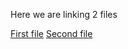 Here we are linking 2 files

[First file](https://github.com/Prajwal2079/Solution/edit/main/Contact.md)
[Second file](https://github.com/Prajwal2079/Solution/blob/main/aboutus.md)
